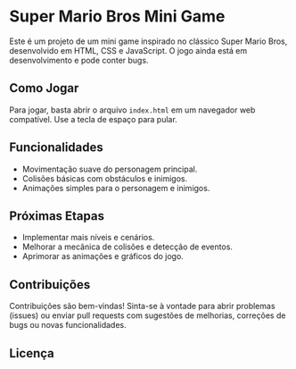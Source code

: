 # Super Mario Bros Mini Game

Este é um projeto de um mini game inspirado no clássico Super Mario Bros, desenvolvido em HTML, CSS e JavaScript. O jogo ainda está em desenvolvimento e pode conter bugs.

## Como Jogar

Para jogar, basta abrir o arquivo `index.html` em um navegador web compatível. Use a tecla de  espaço para pular.

## Funcionalidades

- Movimentação suave do personagem principal.
- Colisões básicas com obstáculos e inimigos.
- Animações simples para o personagem e inimigos.

## Próximas Etapas

- Implementar mais níveis e cenários.
- Melhorar a mecânica de colisões e detecção de eventos.
- Aprimorar as animações e gráficos do jogo.

## Contribuições

Contribuições são bem-vindas! Sinta-se à vontade para abrir problemas (issues) ou enviar pull requests com sugestões de melhorias, correções de bugs ou novas funcionalidades.


## Licença
